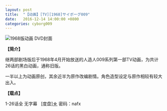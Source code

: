 ```yaml
---
layout: post
title:  "【动画】[TV][1968]サイボーグ009"
date:   2016-12-14 14:00:00 +0800
categories: cyborg009
---
```


![1968版动画 DVD封面](http://upload-images.jianshu.io/upload_images/4047103-303f0e10ca060cc9.png?imageMogr2/auto-orient/strip%7CimageView2/2/w/1240)

**【简介】**

继两部剧场版后于1968年4月开始放送的人造人009系列第一部TV动画，为共计26话的黑白动画，通称旧版。

一半以上为动画原创，其余近半为原作改编剧情。角色造型设定与原作相较有较大出入。


**【载点】**

1-26话全 无字幕   [度盘][☆](http://pan.baidu.com/s/1qWmGKR6) 密码：nafx
